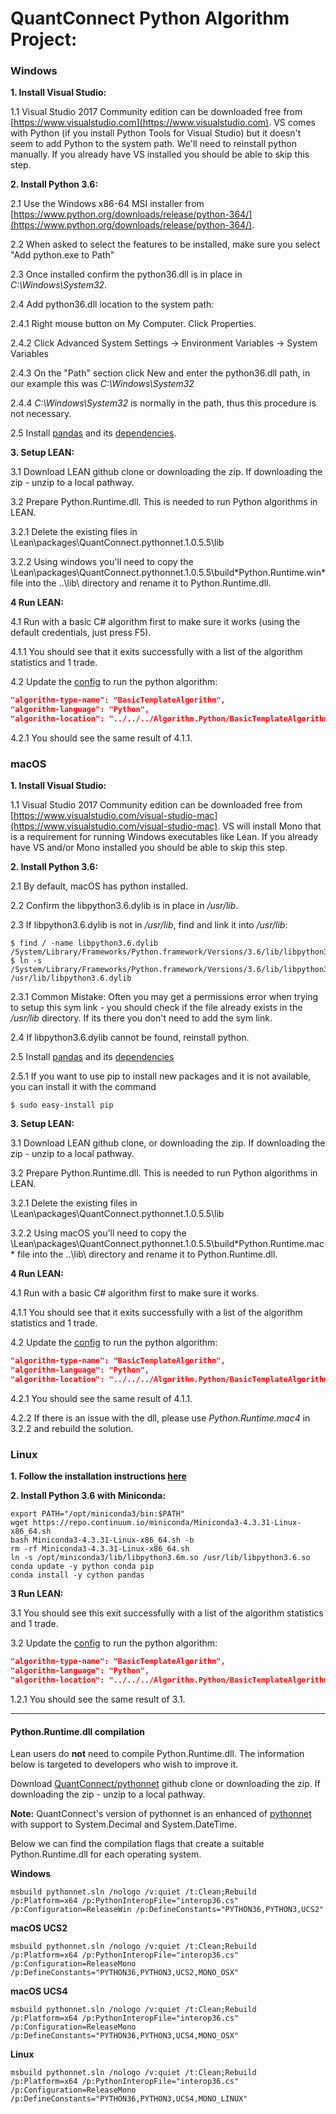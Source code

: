 QuantConnect Python Algorithm Project:
=============

### Windows
**1. Install Visual Studio:**

1.1 Visual Studio 2017 Community edition can be downloaded free from [https://www.visualstudio.com](https://www.visualstudio.com). VS comes with Python (if you install Python Tools for Visual Studio) but it doesn't seem to add Python to the system path. We'll need to reinstall python manually. If you already have VS installed you should be able to skip this step.

**2. Install Python 3.6:**

2.1 Use the Windows x86-64 MSI installer from [https://www.python.org/downloads/release/python-364/](https://www.python.org/downloads/release/python-364/).

2.2 When asked to select the features to be installed, make sure you select "Add python.exe to Path"

2.3 Once installed confirm the python36.dll is in place in *C:\Windows\System32*.

2.4 Add python36.dll location to the system path:
 
2.4.1 Right mouse button on My Computer. Click Properties.

2.4.2 Click Advanced System Settings -> Environment Variables -> System Variables

2.4.3 On the "Path" section click New and enter the python36.dll path, in our example this was *C:\Windows\System32*

2.4.4 *C:\Windows\System32* is normally in the path, thus this procedure is not necessary.

2.5 Install [pandas](https://pandas.pydata.org/) and its [dependencies](https://pandas.pydata.org/pandas-docs/stable/install.html#dependencies).

**3. Setup LEAN:**

3.1 Download LEAN github clone or downloading the zip. If downloading the zip - unzip to a local pathway.

3.2 Prepare Python.Runtime.dll. This is needed to run Python algorithms in LEAN.

3.2.1 Delete the existing files in \Lean\packages\QuantConnect.pythonnet.1.0.5.5\lib

3.2.2 Using windows you'll need to copy the \Lean\packages\QuantConnect.pythonnet.1.0.5.5\build\*Python.Runtime.win* file into the ..\lib\ directory and rename it to Python.Runtime.dll.

**4 Run LEAN:**

4.1 Run with a basic C# algorithm first to make sure it works (using the default credentials, just press F5).

4.1.1 You should see that it exits successfully with a list of the algorithm statistics and 1 trade.

4.2 Update the [config](https://github.com/QuantConnect/Lean/blob/master/Launcher/config.json) to run the python algorithm:

```json
"algorithm-type-name": "BasicTemplateAlgorithm",
"algorithm-language": "Python",
"algorithm-location": "../../../Algorithm.Python/BasicTemplateAlgorithm.py",
```

4.2.1 You should see the same result of 4.1.1. 


### macOS
**1. Install Visual Studio:**

1.1 Visual Studio 2017 Community edition can be downloaded free from [https://www.visualstudio.com/visual-studio-mac](https://www.visualstudio.com/visual-studio-mac). VS will install Mono that is a requirement for running Windows executables like Lean. If you already have VS and/or Mono installed you should be able to skip this step.

**2. Install Python 3.6:**

2.1 By default, macOS has python installed.

2.2 Confirm the libpython3.6.dylib is in place in */usr/lib*.

2.3 If libpython3.6.dylib is not in */usr/lib*, find and link it into */usr/lib*:
```
$ find / -name libpython3.6.dylib
/System/Library/Frameworks/Python.framework/Versions/3.6/lib/libpython3.6.dylib
$ ln -s /System/Library/Frameworks/Python.framework/Versions/3.6/lib/libpython3.6.dylib /usr/lib/libpython3.6.dylib
```

2.3.1 Common Mistake: Often you may get a permissions error when trying to setup this sym link - you should check if the file already exists in the */usr/lib* directory. If its there you don't need to add the sym link.

2.4 If libpython3.6.dylib cannot be found, reinstall python.

2.5 Install [pandas](https://pandas.pydata.org/) and its [dependencies](https://pandas.pydata.org/pandas-docs/stable/install.html#dependencies)

2.5.1 If you want to use pip to install new packages and it is not available, you can install it with the command
```
$ sudo easy-install pip
```

**3. Setup LEAN:**

3.1 Download LEAN github clone, or downloading the zip. If downloading the zip - unzip to a local pathway.

3.2 Prepare Python.Runtime.dll. This is needed to run Python algorithms in LEAN.

3.2.1 Delete the existing files in \Lean\packages\QuantConnect.pythonnet.1.0.5.5\lib

3.2.2 Using macOS you'll need to copy the \Lean\packages\QuantConnect.pythonnet.1.0.5.5\build\*Python.Runtime.mac* file into the ..\lib\ directory and rename it to Python.Runtime.dll.

**4 Run LEAN:**

4.1 Run with a basic C# algorithm first to make sure it works.

4.1.1 You should see that it exits successfully with a list of the algorithm statistics and 1 trade.

4.2 Update the [config](https://github.com/QuantConnect/Lean/blob/master/Launcher/config.json) to run the python algorithm:
```json
"algorithm-type-name": "BasicTemplateAlgorithm",
"algorithm-language": "Python",
"algorithm-location": "../../../Algorithm.Python/BasicTemplateAlgorithm.py",
```

4.2.1 You should see the same result of 4.1.1.

4.2.2 If there is an issue with the dll, please use *Python.Runtime.mac4* in 3.2.2 and rebuild the solution. 


### Linux
**1. Follow the installation instructions [here](https://github.com/QuantConnect/Lean#linux-debian-ubuntu)**

**2. Install Python 3.6 with Miniconda:**
```
export PATH="/opt/miniconda3/bin:$PATH"
wget https://repo.continuum.io/miniconda/Miniconda3-4.3.31-Linux-x86_64.sh
bash Miniconda3-4.3.31-Linux-x86_64.sh -b
rm -rf Miniconda3-4.3.31-Linux-x86_64.sh
ln -s /opt/miniconda3/lib/libpython3.6m.so /usr/lib/libpython3.6.so
conda update -y python conda pip
conda install -y cython pandas
```

**3 Run LEAN:**

3.1 You should see this exit successfully with a list of the algorithm statistics and 1 trade.

3.2 Update the [config](https://github.com/QuantConnect/Lean/blob/master/Launcher/config.json) to run the python algorithm:
```json
"algorithm-type-name": "BasicTemplateAlgorithm",
"algorithm-language": "Python",
"algorithm-location": "../../../Algorithm.Python/BasicTemplateAlgorithm.py",
```
1.2.1 You should see the same result of 3.1.

___
#### Python.Runtime.dll compilation
Lean users do **not** need to compile Python.Runtime.dll. The information below is targeted to developers who wish to improve it. 

Download [QuantConnect/pythonnet](https://github.com/QuantConnect/pythonnet/) github clone or downloading the zip. If downloading the zip - unzip to a local pathway.

**Note:** QuantConnect's version of pythonnet is an enhanced of [pythonnet](https://github.com/pythonnet/pythonnet) with support to System.Decimal and System.DateTime.

Below we can find the compilation flags that create a suitable Python.Runtime.dll for each operating system.

**Windows**
```
msbuild pythonnet.sln /nologo /v:quiet /t:Clean;Rebuild /p:Platform=x64 /p:PythonInteropFile="interop36.cs" /p:Configuration=ReleaseWin /p:DefineConstants="PYTHON36,PYTHON3,UCS2"
```

**macOS UCS2**
```
msbuild pythonnet.sln /nologo /v:quiet /t:Clean;Rebuild /p:Platform=x64 /p:PythonInteropFile="interop36.cs" /p:Configuration=ReleaseMono /p:DefineConstants="PYTHON36,PYTHON3,UCS2,MONO_OSX"
```

**macOS UCS4**
```
msbuild pythonnet.sln /nologo /v:quiet /t:Clean;Rebuild /p:Platform=x64 /p:PythonInteropFile="interop36.cs" /p:Configuration=ReleaseMono /p:DefineConstants="PYTHON36,PYTHON3,UCS4,MONO_OSX"
```


**Linux**
```
msbuild pythonnet.sln /nologo /v:quiet /t:Clean;Rebuild /p:Platform=x64 /p:PythonInteropFile="interop36.cs" /p:Configuration=ReleaseMono /p:DefineConstants="PYTHON36,PYTHON3,UCS4,MONO_LINUX"
```
